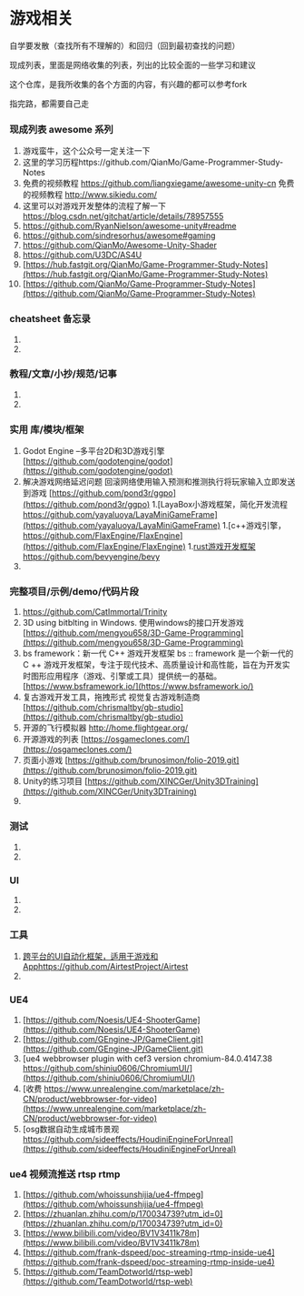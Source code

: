 # 游戏相关

自学要发散（查找所有不理解的）和回归（回到最初查找的问题）

现成列表，里面是网络收集的列表，列出的比较全面的一些学习和建议

这个仓库，是我所收集的各个方面的内容，有兴趣的都可以参考fork

指完路，都需要自己走

### 现成列表 awesome 系列

1. 游戏蛮牛，这个公众号一定关注一下
2. 这里的学习历程https://github.com/QianMo/Game-Programmer-Study-Notes
3. 免费的视频教程 https://github.com/liangxiegame/awesome-unity-cn
   免费的视频教程 http://www.sikiedu.com/
4. 这里可以对游戏开发整体的流程了解一下 https://blog.csdn.net/gitchat/article/details/78957555
5. https://github.com/RyanNielson/awesome-unity#readme
6. https://github.com/sindresorhus/awesome#gaming
7. https://github.com/QianMo/Awesome-Unity-Shader
8. https://github.com/U3DC/AS4U
9. [https://hub.fastgit.org/QianMo/Game-Programmer-Study-Notes](https://hub.fastgit.org/QianMo/Game-Programmer-Study-Notes)
10. [https://github.com/QianMo/Game-Programmer-Study-Notes](https://github.com/QianMo/Game-Programmer-Study-Notes)

### cheatsheet 备忘录

1.
1.

### 教程/文章/小抄/规范/记事

1.
1.

### 实用 库/模块/框架

1. Godot Engine –多平台2D和3D游戏引擎
   [https://github.com/godotengine/godot](https://github.com/godotengine/godot)
1. 解决游戏网络延迟问题 回滚网络使用输入预测和推测执行将玩家输入立即发送到游戏
   [https://github.com/pond3r/ggpo](https://github.com/pond3r/ggpo)
   1.[LayaBox小游戏框架，简化开发流程 https://github.com/yayaluoya/LayaMiniGameFrame](https://github.com/yayaluoya/LayaMiniGameFrame)
   1.[c++游戏引擎，https://github.com/FlaxEngine/FlaxEngine](https://github.com/FlaxEngine/FlaxEngine)
   1.[rust游戏开发框架https://github.com/bevyengine/bevy](https://github.com/bevyengine/bevy)
1.

### 完整项目/示例/demo/代码片段

1. https://github.com/CatImmortal/Trinity
2. 3D using bitblting in Windows. 使用windows的接口开发游戏
   [https://github.com/mengyou658/3D-Game-Programming](https://github.com/mengyou658/3D-Game-Programming)
3. bs framework：新一代 C++ 游戏开发框架 bs :: framework 是一个新一代的 C ++ 游戏开发框架，专注于现代技术、高质量设计和高性能，旨在为开发实时图形应用程序（游戏、引擎或工具）提供统一的基础。
   [https://www.bsframework.io/](https://www.bsframework.io/)
4. 复古游戏开发工具，拖拽形式 视觉复古游戏制造商
   [https://github.com/chrismaltby/gb-studio](https://github.com/chrismaltby/gb-studio)
5. 开源的飞行模拟器
   http://home.flightgear.org/
6. 开源游戏的列表
   [https://osgameclones.com/](https://osgameclones.com/)
7. 页面小游戏
   [https://github.com/brunosimon/folio-2019.git](https://github.com/brunosimon/folio-2019.git)
8. Unity的练习项目
   [https://github.com/XINCGer/Unity3DTraining](https://github.com/XINCGer/Unity3DTraining)
9.

### 测试

1.
1.

### UI

1.
1.

### 工具

1. [跨平台的UI自动化框架，适用于游戏和Apphttps://github.com/AirtestProject/Airtest](https://github.com/AirtestProject/Airtest)
1.

### UE4

1. [https://github.com/Noesis/UE4-ShooterGame](https://github.com/Noesis/UE4-ShooterGame)
2. [https://github.com/GEngine-JP/GameClient.git](https://github.com/GEngine-JP/GameClient.git)
3. [ue4 webbrowser plugin with cef3 version chromium-84.0.4147.38 https://github.com/shiniu0606/ChromiumUI/](https://github.com/shiniu0606/ChromiumUI/)
4. [收费 https://www.unrealengine.com/marketplace/zh-CN/product/webbrowser-for-video](https://www.unrealengine.com/marketplace/zh-CN/product/webbrowser-for-video)
5. [osg数据自动生成城市景观 https://github.com/sideeffects/HoudiniEngineForUnreal](https://github.com/sideeffects/HoudiniEngineForUnreal)


### ue4 视频流推送 rtsp rtmp
1. [https://github.com/whoissunshijia/ue4-ffmpeg](https://github.com/whoissunshijia/ue4-ffmpeg)
2. [https://zhuanlan.zhihu.com/p/170034739?utm_id=0](https://zhuanlan.zhihu.com/p/170034739?utm_id=0)
2. [https://www.bilibili.com/video/BV1V3411k78m](https://www.bilibili.com/video/BV1V3411k78m)
2. [https://github.com/frank-dspeed/poc-streaming-rtmp-inside-ue4](https://github.com/frank-dspeed/poc-streaming-rtmp-inside-ue4)
3. [https://github.com/TeamDotworld/rtsp-web](https://github.com/TeamDotworld/rtsp-web)

